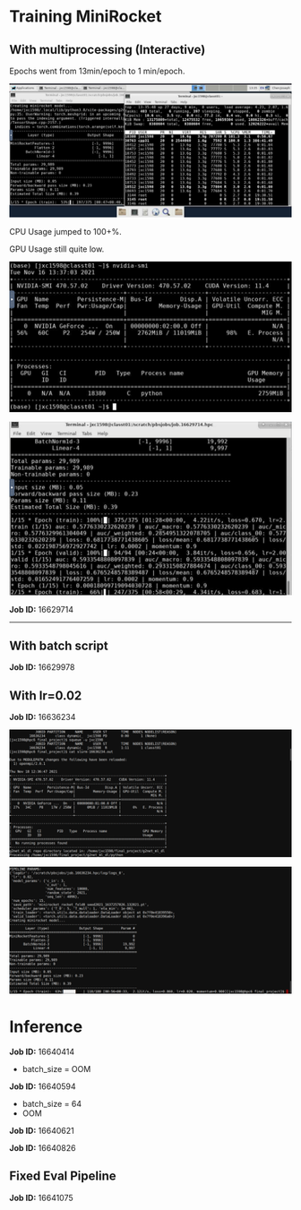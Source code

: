 # Training MiniRocket

## With multiprocessing (Interactive)

Epochs went from 13min/epoch to 1 min/epoch.

![](images/cpu_usage.png)

CPU Usage jumped to 100+%.

GPU Usage still quite low.

![](images/gpu_usage.png)

![](images/running_training_script.png)

**Job ID:** 16629714

---

## With batch script

**Job ID:** 16629978

## With lr=0.02

**Job ID:** 16636234

![](images/installation.png)

![](images/batch_training.png)

# Inference

**Job ID:** 16640414

- batch_size = OOM

**Job ID:** 16640594

- batch_size = 64
- OOM

**Job ID:** 16640621

**Job ID:** 16640826

## Fixed Eval Pipeline

**Job ID:** 16641075
